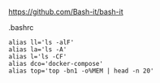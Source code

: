 https://github.com/Bash-it/bash-it

.bashrc

```
alias ll='ls -alF'
alias la='ls -A'
alias l='ls -CF'
alias dco='docker-compose'
alias top='top -bn1 -o%MEM | head -n 20'
```
